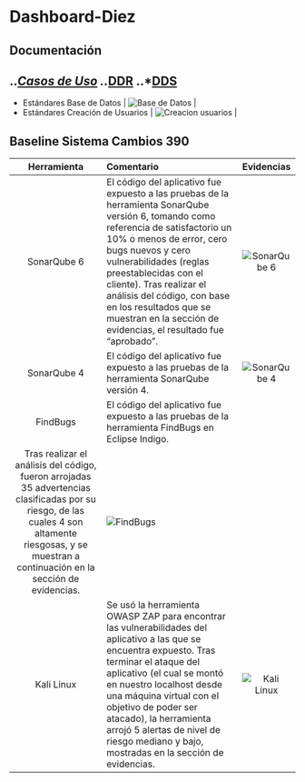 # Dashboard-Diez

## Documentación 

..*[Casos de Uso](http://everis.homelinux.com:8090/owncloud/s/SBfqWBIKWDQQ1Lf)
..*[DDR](http://everis.homelinux.com:8090/owncloud/s/UY0TTioRFZhrb1B)
..*[DDS](http://everis.homelinux.com:8090/owncloud/s/Q9fQk2ugGIqoxZe)
---
+ Estándares Base de Datos | ![Base de Datos](http://everis.homelinux.com:8090/owncloud/s/PcesziLdhrvDmUh) |
+ Estándares Creación de Usuarios | ![Creacion usuarios](http://everis.homelinux.com:8090/owncloud/s/XnxtOskeDA370R1) |


## Baseline Sistema Cambios 390

| Herramienta     | Comentario                                                           | Evidencias                          | 
|:---------------:|:---------------------------------------------------------------------|:-----------------------------------:|
| SonarQube 6     | El código del aplicativo fue expuesto a las pruebas de la herramienta SonarQube versión 6, tomando como referencia de satisfactorio un 10% o menos de error, cero bugs nuevos y cero vulnerabilidades (reglas preestablecidas con el cliente). Tras realizar el análisis del código, con base en los resultados que se muestran en la sección de evidencias, el resultado fue “aprobado”. | ![SonarQube 6](https://drive.google.com/uc?export=view&id=0B-qMuzIV-omPQ0pJbFFKeE5aeGs "SonarQube 6")|
| SonarQube 4     | El código del aplicativo fue expuesto a las pruebas de la herramienta SonarQube versión 4. | ![SonarQube 4](https://drive.google.com/uc?export=view&id=0B-qMuzIV-omPaG50djlsR2tnbEE "SonarQube 4")|
| FindBugs        | El código del aplicativo fue expuesto a las pruebas de la herramienta FindBugs en Eclipse Indigo.
Tras realizar el análisis del código, fueron arrojadas 35 advertencias clasificadas por su riesgo, de las cuales 4 son altamente riesgosas, y se muestran a continuación en la sección de evidencias. | ![FindBugs](https://drive.google.com/uc?export=view&id=0B-qMuzIV-omPRFJrT3pyT0dJRkU "FindBugs")|
| Kali Linux      | Se usó la herramienta OWASP ZAP para encontrar las vulnerabilidades del aplicativo a las que se encuentra expuesto. Tras terminar el ataque del aplicativo (el cual se montó en nuestro localhost desde una máquina virtual con el objetivo de poder ser atacado), la herramienta arrojó 5 alertas de nivel de riesgo mediano y bajo, mostradas en la sección de evidencias. | ![Kali Linux](https://drive.google.com/uc?export=view&id=0B-qMuzIV-omPUFAtcnFPTlpnbVU "Kali Linux")|


